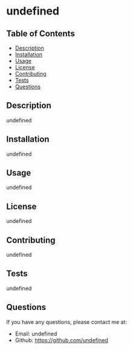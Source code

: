 # undefined
 
  ## Table of Contents
  - [Description](#description)
  - [Installation](#installation)
  - [Usage](#usage)
  - [License](#license)
  - [Contributing](#contributing)
  - [Tests](#tests)
  - [Questions](#questions)
 
  ## Description
  undefined
 
  ## Installation
  undefined
 
  ## Usage
  undefined
 
  ## License
  undefined
 
  ## Contributing
  undefined
  ## Tests
  undefined
  ## Questions
  If you have any questions, please contact me at:
  - Email: undefined
  - Github: https://github.com/undefined
  